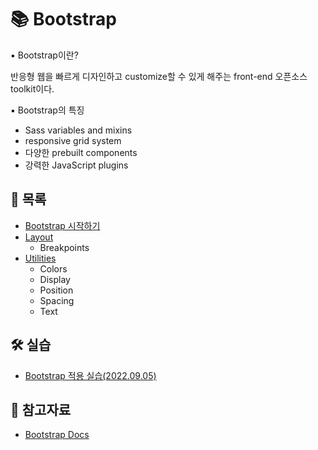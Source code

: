 # 📚 Bootstrap

▪ Bootstrap이란?

반응형 웹을 빠르게 디자인하고 customize할 수 있게 해주는 front-end 오픈소스 toolkit이다. 

▪ Bootstrap의 특징

- Sass variables and mixins
- responsive grid system
- 다양한 prebuilt components
- 강력한 JavaScript plugins
  


## 📃 목록

- [Bootstrap 시작하기](https://github.com/hyejinny97/TIL/blob/master/Web_Front_end/library/Bootstrap/base.md)
- [Layout](https://github.com/hyejinny97/TIL/blob/master/Web_Front_end/library/Bootstrap/layout.md)
  - Breakpoints
- [Utilities](https://github.com/hyejinny97/TIL/blob/master/Web_Front_end/library/Bootstrap/utilities.md)
  - Colors
  - Display
  - Position
  - Spacing
  - Text



## 🛠 실습
- [Bootstrap 적용 실습(2022.09.05)](https://github.com/hyejinny97/TIL/blob/master/Web_Front_end/library/Bootstrap/practice/practice_01)



## 🔎 참고자료
- [Bootstrap Docs](https://getbootstrap.com/docs/5.2/getting-started/introduction/)